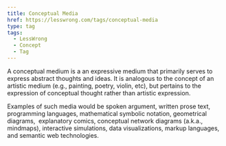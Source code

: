```yaml
---
title: Conceptual Media
href: https://lesswrong.com/tags/conceptual-media
type: tag
tags:
  - LessWrong
  - Concept
  - Tag
---
```


A conceptual medium is a an expressive medium that primarily serves to express abstract thoughts and ideas. It is analogous to the concept of an artistic medium (e.g., painting, poetry, violin, etc), but pertains to the expression of conceptual thought rather than artistic expression.

Examples of such media would be spoken argument, written prose text, programming languages, mathematical symbolic notation, geometrical diagrams,  explanatory comics, conceptual network diagrams (a.k.a., mindmaps), interactive simulations, data visualizations, markup languages, and semantic web technologies.